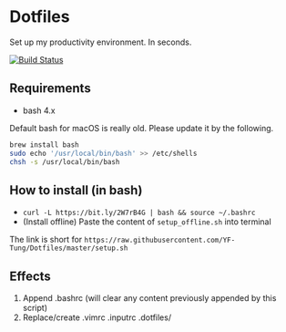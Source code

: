 # Dotfiles
Set up my productivity environment. In seconds.

[![Build Status](https://travis-ci.org/YF-Tung/Dotfiles.svg?branch=master)](https://travis-ci.org/YF-Tung/Dotfiles)

## Requirements
* bash 4.x

Default bash for macOS is really old. Please update it by the following.
```bash
brew install bash
sudo echo '/usr/local/bin/bash' >> /etc/shells
chsh -s /usr/local/bin/bash
```

## How to install (in bash)
* `curl -L https://bit.ly/2W7rB4G | bash && source ~/.bashrc`
* (Install offline) Paste the content of `setup_offline.sh` into terminal

The link is short for `https://raw.githubusercontent.com/YF-Tung/Dotfiles/master/setup.sh`

## Effects
1. Append .bashrc (will clear any content previously appended by this script)
2. Replace/create .vimrc .inputrc .dotfiles/
